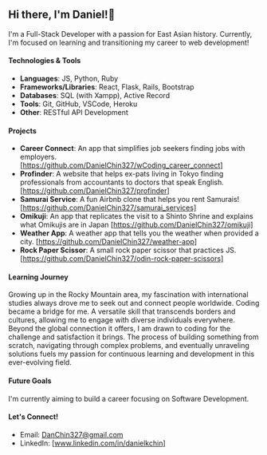 ## Hi there, I'm Daniel!👋

I'm a Full-Stack Developer with a passion for East Asian history. Currently, I'm focused on learning and transitioning my career to web development!

#### Technologies & Tools
- **Languages**: JS, Python, Ruby
- **Frameworks/Libraries**: React, Flask, Rails, Bootstrap
- **Databases**: SQL (with Xampp), Active Record
- **Tools**: Git, GitHub, VSCode, Heroku
- **Other**: RESTful API Development
  
#### Projects
- **Career Connect**: An app that simplifies job seekers finding jobs with employers. [https://github.com/DanielChin327/wCoding_career_connect] 
- **Profinder**: A website that helps ex-pats living in Tokyo finding professionals from accountants to doctors that speak English. [https://github.com/DanielChin327/profinder]
- **Samurai Service**: A fun Airbnb clone that helps you rent Samurais! [https://github.com/DanielChin327/samurai_services]
- **Omikuji**: An app that replicates the visit to a Shinto Shrine and explains what Omikujis are in Japan [https://github.com/DanielChin327/omikuji]
- **Weather App**: A weather app that tells you the weather when provided a city. [https://github.com/DanielChin327/weather-app]
- **Rock Paper Scissor**: A small rock paper scissor that practices JS. [https://github.com/DanielChin327/odin-rock-paper-scissors]

#### Learning Journey
Growing up in the Rocky Mountain area, my fascination with international studies always drove me to seek out and connect people worldwide. Coding became a bridge for me. A versatile skill that transcends borders and cultures, allowing me to engage with diverse individuals everywhere. Beyond the global connection it offers, I am drawn to coding for the challenge and satisfaction it brings. The process of building something from scratch, navigating through complex problems, and eventually unraveling solutions fuels my passion for continuous learning and development in this ever-evolving field.

#### Future Goals
I'm currently aiming to build a career focusing on Software Development.

#### Let's Connect!
- Email: DanChin327@gmail.com
- LinkedIn: [www.linkedin.com/in/danielkchin]


